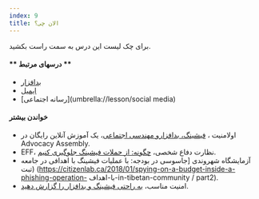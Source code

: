 ```yaml
---
index: 9
title: الان چی؟
---
```

برای چک لیست این درس به سمت راست بکشید.

#### ** درسهای مرتبط **

*   [بدافزار](umbrella://information/malware) 
*   [ایمیل](umbrella://communications/email) 
*   [رسانه اجتماعی](umbrella://lesson/social media)

#### **خواندن بیشتر**

*   اولامنیت ، [فیشینگ، بدافزارو مهندسی اجتماعی](https://advocacyassembly.org/en/courses/30/#/chapter/1/lesson/1)، یک آموزش آنلاین رایگان در Advocacy Assembly.
*   EFF، نظارت دفاع شخصی، [چگونه: از حملات فیشینگ جلوگیری کنیم](https://ssd.eff.org/en/module/howa-avoid-phishing-attacks).
*   آزمایشگاه شهروندی [جاسوسی در بودجه: با عملیات فیشینگ با اهدافی در جامعه تبت) (https://citizenlab.ca/2018/01/spying-on-a-budget-inside-a-phishing-operation- با-اهداف-in-tibetan-community / part2).
*   امنیت مناسب، [به راحتی فیشینگ و بدافزار را گزارش دهید](https://decentsecurity.com/#/malware-web-and-phishing-investigation/).